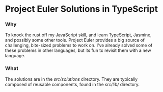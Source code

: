 # Project Euler Solutions in TypeScript

### Why

To knock the rust off my JavaScript skill, and learn TypeScript, Jasmine, and possibly some other tools. Project Euler provides a big source of challenging, bite-sized problems to work on. I've already solved some of these problems in other languages, but its fun to revisit them with a new language. 

### What

The solutions are in the _src/solutions_ directory. They are typically composed of reusable components, found in the _src/lib/_ directory.
